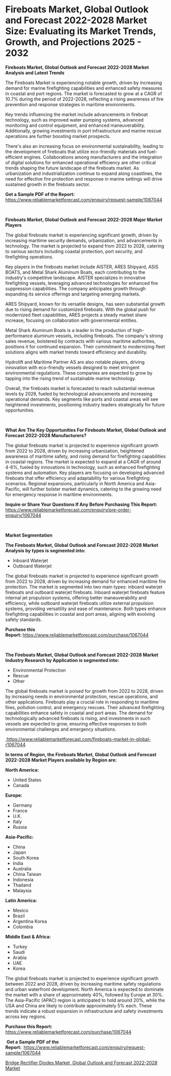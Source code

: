 <p><h1>Fireboats Market, Global Outlook and Forecast 2022-2028 Market Size: Evaluating its Market Trends, Growth, and Projections 2025 - 2032</h1></p><p><strong>Fireboats Market, Global Outlook and Forecast 2022-2028 Market Analysis and Latest Trends</strong></p>
<p><p>The Fireboats Market is experiencing notable growth, driven by increasing demand for marine firefighting capabilities and enhanced safety measures in coastal and port regions. The market is forecasted to grow at a CAGR of 10.7% during the period of 2022-2028, reflecting a rising awareness of fire prevention and response strategies in maritime environments.</p><p>Key trends influencing the market include advancements in fireboat technology, such as improved water pumping systems, advanced monitoring and control equipment, and enhanced maneuverability. Additionally, growing investments in port infrastructure and marine rescue operations are further boosting market prospects. </p><p>There's also an increasing focus on environmental sustainability, leading to the development of fireboats that utilize eco-friendly materials and fuel-efficient engines. Collaborations among manufacturers and the integration of digital solutions for enhanced operational efficiency are other critical trends shaping the future landscape of the fireboats market. As urbanization and industrialization continue to expand along coastlines, the need for effective fire protection and response in marine settings will drive sustained growth in the fireboats sector.</p></p>
<p><strong>Get a Sample PDF of the Report:&nbsp;</strong> <a href="https://www.reliablemarketforecast.com/enquiry/request-sample/1067044?utm_campaign=2291&utm_medium=2&utm_source=Github&utm_content=ia&utm_term=21032025&utm_id=fireboats-market-global-outlook-and-forecast-2022-2028">https://www.reliablemarketforecast.com/enquiry/request-sample/1067044</a></p>
<p>&nbsp;</p>
<p><strong>Fireboats Market, Global Outlook and Forecast 2022-2028 Major Market Players</strong></p>
<p><p>The global fireboats market is experiencing significant growth, driven by increasing maritime security demands, urbanization, and advancements in technology. The market is projected to expand from 2022 to 2028, catering to various sectors including coastal protection, port security, and firefighting operations.</p><p>Key players in the fireboats market include AISTER, ARES Shipyard, ASIS BOATS, and Metal Shark Aluminum Boats, each contributing to the industry's competitive landscape. AISTER specializes in innovative firefighting vessels, leveraging advanced technologies for enhanced fire suppression capabilities. The company anticipates growth through expanding its service offerings and targeting emerging markets.</p><p>ARES Shipyard, known for its versatile designs, has seen substantial growth due to rising demand for customized fireboats. With the global push for modernized fleet capabilities, ARES projects a steady market share increase, focusing on collaboration with governmental entities.</p><p>Metal Shark Aluminum Boats is a leader in the production of high-performance aluminum vessels, including fireboats. The company's strong sales revenue, bolstered by contracts with various maritime authorities, positions it for continued expansion. Their commitment to modernizing fleet solutions aligns with market trends toward efficiency and durability.</p><p>Hydrolift and Maritime Partner AS are also notable players, driving innovation with eco-friendly vessels designed to meet stringent environmental regulations. These companies are expected to grow by tapping into the rising trend of sustainable marine technology.</p><p>Overall, the fireboats market is forecasted to reach substantial revenue levels by 2028, fueled by technological advancements and increasing operational demands. Key segments like ports and coastal areas will see heightened investments, positioning industry leaders strategically for future opportunities.</p></p>
<p>&nbsp;</p>
<p><strong>What Are The Key Opportunities For Fireboats Market, Global Outlook and Forecast 2022-2028 Manufacturers?</strong></p>
<p><p>The global fireboats market is projected to experience significant growth from 2022 to 2028, driven by increasing urbanization, heightened awareness of maritime safety, and rising demand for firefighting capabilities in coastal regions. The market is expected to expand at a CAGR of around 4-6%, fueled by innovations in technology, such as enhanced firefighting systems and automation. Key players are focusing on developing advanced fireboats that offer efficiency and adaptability for various firefighting scenarios. Regional expansions, particularly in North America and Asia-Pacific, will further bolster market dynamics, catering to the growing need for emergency response in maritime environments.</p></p>
<p><strong>Inquire or Share Your Questions If Any Before Purchasing This Report:</strong> <a href="https://www.reliablemarketforecast.com/enquiry/pre-order-enquiry/1067044?utm_campaign=2291&utm_medium=2&utm_source=Github&utm_content=ia&utm_term=21032025&utm_id=fireboats-market-global-outlook-and-forecast-2022-2028">https://www.reliablemarketforecast.com/enquiry/pre-order-enquiry/1067044</a></p>
<p>&nbsp;</p>
<p><strong>Market Segmentation</strong></p>
<p><strong>The Fireboats Market, Global Outlook and Forecast 2022-2028 Market Analysis by types is segmented into:</strong></p>
<p><ul><li>Inboard Waterjet</li><li>Outboard Waterjet</li></ul></p>
<p><p>The global fireboats market is projected to experience significant growth from 2022 to 2028, driven by increasing demand for enhanced maritime fire protection. The market is segmented into two main types: inboard waterjet fireboats and outboard waterjet fireboats. Inboard waterjet fireboats feature internal jet propulsion systems, offering better maneuverability and efficiency, while outboard waterjet fireboats utilize external propulsion systems, providing versatility and ease of maintenance. Both types enhance firefighting capabilities in coastal and port areas, aligning with evolving safety standards.</p></p>
<p><strong>Purchase this Report:&nbsp;</strong><a href="https://www.reliablemarketforecast.com/purchase/1067044?utm_campaign=2291&utm_medium=2&utm_source=Github&utm_content=ia&utm_term=21032025&utm_id=fireboats-market-global-outlook-and-forecast-2022-2028">https://www.reliablemarketforecast.com/purchase/1067044</a></p>
<p>&nbsp;</p>
<p><strong>The Fireboats Market, Global Outlook and Forecast 2022-2028 Market Industry Research by Application is segmented into:</strong></p>
<p><ul><li>Environmental Protection</li><li>Rescue</li><li>Other</li></ul></p>
<p><p>The global fireboats market is poised for growth from 2022 to 2028, driven by increasing needs in environmental protection, rescue operations, and other applications. Fireboats play a crucial role in responding to maritime fires, pollution control, and emergency rescues. Their advanced firefighting capabilities enhance safety in coastal and port areas. The demand for technologically advanced fireboats is rising, and investments in such vessels are expected to grow, ensuring effective responses to both environmental challenges and emergency situations.</p></p>
<p><a href="https://www.reliablemarketforecast.com/fireboats-market-in-global-r1067044?utm_campaign=2291&utm_medium=2&utm_source=Github&utm_content=ia&utm_term=21032025&utm_id=fireboats-market-global-outlook-and-forecast-2022-2028">&nbsp;https://www.reliablemarketforecast.com/fireboats-market-in-global-r1067044</a></p>
<p><strong>In terms of Region, the Fireboats Market, Global Outlook and Forecast 2022-2028 Market Players available by Region are:</strong></p>
<p>
    <p> <strong> North America: </strong>
        <ul>
            <li>United States</li>
            <li>Canada</li>
        </ul>
        </p> 
    <p> <strong> Europe: </strong>
        <ul>
            <li>Germany</li>
            <li>France</li>
            <li>U.K.</li>
            <li>Italy</li>
            <li>Russia</li>
        </ul>
        </p> 
    <p> <strong> Asia-Pacific: </strong>
        <ul>
            <li>China</li>
            <li>Japan</li>
            <li>South Korea</li>
            <li>India</li>
            <li>Australia</li>
            <li>China Taiwan</li>
            <li>Indonesia</li>
            <li>Thailand</li>
            <li>Malaysia</li>
        </ul>
        </p> 
    <p> <strong> Latin America: </strong>
        <ul>
            <li>Mexico</li>
            <li>Brazil</li>
            <li>Argentina Korea</li>
            <li>Colombia</li>
        </ul>
        </p> 
    <p> <strong> Middle East & Africa: </strong>
        <ul>
            <li>Turkey</li>
            <li>Saudi</li>
            <li>Arabia</li>
            <li>UAE</li>
            <li>Korea</li>
        </ul>
    </p>
    </p>
<p><p>The global fireboats market is projected to experience significant growth between 2022 and 2028, driven by increasing maritime safety regulations and urban waterfront development. North America is expected to dominate the market with a share of approximately 40%, followed by Europe at 30%. The Asia-Pacific (APAC) region is anticipated to hold around 20%, while the USA and China are likely to contribute approximately 5% each. These trends indicate a robust expansion in infrastructure and safety investments across key regions.</p></p>
<p><strong>Purchase this Report: </strong><a href="https://www.reliablemarketforecast.com/purchase/1067044?utm_campaign=2291&utm_medium=2&utm_source=Github&utm_content=ia&utm_term=21032025&utm_id=fireboats-market-global-outlook-and-forecast-2022-2028">https://www.reliablemarketforecast.com/purchase/1067044</a></p>
<p>&nbsp;<strong>Get a Sample PDF of the Report:&nbsp;&nbsp;</strong><a href="https://www.reliablemarketforecast.com/enquiry/request-sample/1067044?utm_campaign=2291&utm_medium=2&utm_source=Github&utm_content=ia&utm_term=21032025&utm_id=fireboats-market-global-outlook-and-forecast-2022-2028">https://www.reliablemarketforecast.com/enquiry/request-sample/1067044</a></p>
<p><strong></strong></p>
<p><p><a href="https://github.com/casalalimo40/Market-Research-Report-List-1/blob/main/bridge-rectifier-diodes-market-global-outlook-and-forecast-2022-2028-market.md?utm_campaign=2291&utm_medium=2&utm_source=Github&utm_content=ia&utm_term=21032025&utm_id=fireboats-market-global-outlook-and-forecast-2022-2028">Bridge Rectifier Diodes Market, Global Outlook and Forecast 2022-2028 Market</a></p></p>